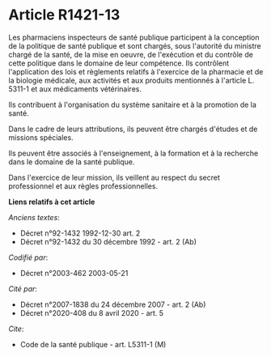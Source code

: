 # Article R1421-13

Les pharmaciens inspecteurs de santé publique participent à la conception de la politique de santé publique et sont chargés,
sous l'autorité du ministre chargé de la santé, de la mise en oeuvre, de l'exécution et du contrôle de cette politique dans
le domaine de leur compétence. Ils contrôlent l'application des lois et règlements relatifs à l'exercice de la pharmacie et
de la biologie médicale, aux activités et aux produits mentionnés à l'article L. 5311-1 et aux médicaments vétérinaires.

Ils contribuent à l'organisation du système sanitaire et à la promotion de la santé.

Dans le cadre de leurs attributions, ils peuvent être chargés d'études et de missions spéciales.

Ils peuvent être associés à l'enseignement, à la formation et à la recherche dans le domaine de la santé publique.

Dans l'exercice de leur mission, ils veillent au respect du secret professionnel et aux règles professionnelles.

**Liens relatifs à cet article**

_Anciens textes_:

  - Décret n°92-1432 1992-12-30 art. 2
  - Décret n°92-1432 du 30 décembre 1992 - art. 2 (Ab)

_Codifié par_:

  - Décret n°2003-462 2003-05-21

_Cité par_:

  - Décret n°2007-1838 du 24 décembre 2007 - art. 2 (Ab)
  - Décret n°2020-408 du 8 avril 2020 - art. 5

_Cite_:

  - Code de la santé publique - art. L5311-1 (M)
